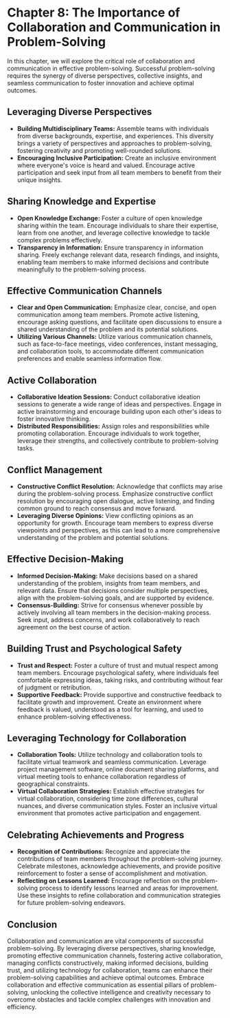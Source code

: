 Chapter 8: The Importance of Collaboration and Communication in Problem-Solving
===============================================================================

In this chapter, we will explore the critical role of collaboration and communication in effective problem-solving. Successful problem-solving requires the synergy of diverse perspectives, collective insights, and seamless communication to foster innovation and achieve optimal outcomes.

Leveraging Diverse Perspectives
-------------------------------

* **Building Multidisciplinary Teams:** Assemble teams with individuals from diverse backgrounds, expertise, and experiences. This diversity brings a variety of perspectives and approaches to problem-solving, fostering creativity and promoting well-rounded solutions.
* **Encouraging Inclusive Participation:** Create an inclusive environment where everyone's voice is heard and valued. Encourage active participation and seek input from all team members to benefit from their unique insights.

Sharing Knowledge and Expertise
-------------------------------

* **Open Knowledge Exchange:** Foster a culture of open knowledge sharing within the team. Encourage individuals to share their expertise, learn from one another, and leverage collective knowledge to tackle complex problems effectively.
* **Transparency in Information:** Ensure transparency in information sharing. Freely exchange relevant data, research findings, and insights, enabling team members to make informed decisions and contribute meaningfully to the problem-solving process.

Effective Communication Channels
--------------------------------

* **Clear and Open Communication:** Emphasize clear, concise, and open communication among team members. Promote active listening, encourage asking questions, and facilitate open discussions to ensure a shared understanding of the problem and its potential solutions.
* **Utilizing Various Channels:** Utilize various communication channels, such as face-to-face meetings, video conferences, instant messaging, and collaboration tools, to accommodate different communication preferences and enable seamless information flow.

Active Collaboration
--------------------

* **Collaborative Ideation Sessions:** Conduct collaborative ideation sessions to generate a wide range of ideas and perspectives. Engage in active brainstorming and encourage building upon each other's ideas to foster innovative thinking.
* **Distributed Responsibilities:** Assign roles and responsibilities while promoting collaboration. Encourage individuals to work together, leverage their strengths, and collectively contribute to problem-solving tasks.

Conflict Management
-------------------

* **Constructive Conflict Resolution:** Acknowledge that conflicts may arise during the problem-solving process. Emphasize constructive conflict resolution by encouraging open dialogue, active listening, and finding common ground to reach consensus and move forward.
* **Leveraging Diverse Opinions:** View conflicting opinions as an opportunity for growth. Encourage team members to express diverse viewpoints and perspectives, as this can lead to a more comprehensive understanding of the problem and potential solutions.

Effective Decision-Making
-------------------------

* **Informed Decision-Making:** Make decisions based on a shared understanding of the problem, insights from team members, and relevant data. Ensure that decisions consider multiple perspectives, align with the problem-solving goals, and are supported by evidence.
* **Consensus-Building:** Strive for consensus whenever possible by actively involving all team members in the decision-making process. Seek input, address concerns, and work collaboratively to reach agreement on the best course of action.

Building Trust and Psychological Safety
---------------------------------------

* **Trust and Respect:** Foster a culture of trust and mutual respect among team members. Encourage psychological safety, where individuals feel comfortable expressing ideas, taking risks, and contributing without fear of judgment or retribution.
* **Supportive Feedback:** Provide supportive and constructive feedback to facilitate growth and improvement. Create an environment where feedback is valued, understood as a tool for learning, and used to enhance problem-solving effectiveness.

Leveraging Technology for Collaboration
---------------------------------------

* **Collaboration Tools:** Utilize technology and collaboration tools to facilitate virtual teamwork and seamless communication. Leverage project management software, online document sharing platforms, and virtual meeting tools to enhance collaboration regardless of geographical constraints.
* **Virtual Collaboration Strategies:** Establish effective strategies for virtual collaboration, considering time zone differences, cultural nuances, and diverse communication styles. Foster an inclusive virtual environment that promotes active participation and engagement.

Celebrating Achievements and Progress
-------------------------------------

* **Recognition of Contributions:** Recognize and appreciate the contributions of team members throughout the problem-solving journey. Celebrate milestones, acknowledge achievements, and provide positive reinforcement to foster a sense of accomplishment and motivation.
* **Reflecting on Lessons Learned:** Encourage reflection on the problem-solving process to identify lessons learned and areas for improvement. Use these insights to refine collaboration and communication strategies for future problem-solving endeavors.

Conclusion
----------

Collaboration and communication are vital components of successful problem-solving. By leveraging diverse perspectives, sharing knowledge, promoting effective communication channels, fostering active collaboration, managing conflicts constructively, making informed decisions, building trust, and utilizing technology for collaboration, teams can enhance their problem-solving capabilities and achieve optimal outcomes. Embrace collaboration and effective communication as essential pillars of problem-solving, unlocking the collective intelligence and creativity necessary to overcome obstacles and tackle complex challenges with innovation and efficiency.
